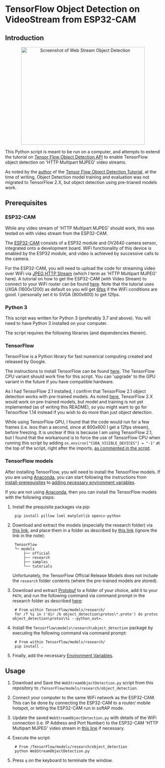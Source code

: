 # TensorFlow Object Detection on VideoStream from ESP32-CAM

## Introduction

<p align="center"><img src="https://github.com/senglk/TensorFlow-Object-Detection-on-ESP32-Video-Stream/blob/master/Images/preview.png" alt="Screenshot of Web Stream Object Detection" width="401" height="316" /></p>

This Python script is meant to be run on a computer, and attempts to extend the tutorial on [Tensor Flow Object Detection API](https://tensorflow-object-detection-api-tutorial.readthedocs.io/en/latest/index.html) to enable TensorFlow object detection on 'HTTP Multipart MJPEG' video streams.

As noted by the [author](https://github.com/sglvladi) of the [Tensor Flow Object Detection Tutorial](https://github.com/sglvladi/TensorFlowObjectDetectionTutorial), at the time of writing, Object Detection model training and evaluation was not migrated to TensorFlow 2.X, but object detection using pre-trianed models work.

## Prerequisites

### ESP32-CAM

While any video stream of 'HTTP Multipart MJPEG' should work, this was tested on with video stream from the ESP32-CAM. 

The [ESP32-CAM](https://www.espressif.com/en/news/ESP32_CAM) consists of a ESP32 module and OV2640 camera sensor, integrated onto a development board. WiFi functionality of this device is enabled by the ESP32 module, and video is achieved by successive calls to the camera.

For the ESP32-CAM, you will need to upload the code for streaming video over WiFi via [JPEG HTTP Stream](https://github.com/espressif/esp32-camera#jpeg-http-stream) (which I term as 'HTTP Multipart MJPEG' here). A tutorial on how to get the ESP32-CAM (with Video Stream) to connect to your WiFi router can be found [here](https://randomnerdtutorials.com/esp32-cam-video-streaming-web-server-camera-home-assistant/). Note that the tutorial uses UXGA (1600x1200) as default so you will get [6fps](https://github.com/espressif/esp32-camera/issues/15#issuecomment-532644189) if the WiFi conditions are good. I personally set it to SVGA (800x600) to get 12fps.

### Python 3

This script was written for Python 3 (preferably 3.7 and above). You will need to have Python 3 installed on your computer.

The script requires the following libraries (and dependencies therein).

### TensorFlow

TensorFlow is a Python library for fast numerical computing created and released by Google.

The instructions to install TensorFlow can be found [here](https://tensorflow-object-detection-api-tutorial.readthedocs.io/en/latest/install.html#tensorflow-cpu). The TensorFlow CPU variant should work fine for this script. You can 'upgrade' to the GPU variant in the future if you have compatible hardware.

As I had TensorFlow 2.1 installed, I confirm that TensorFlow 2.1 object detection works with pre-trained models. As noted [here](https://tensorflow-object-detection-api-tutorial.readthedocs.io/en/latest/index.html), TensorFlow 2.X would work on pre-trained models, but model and training is not yet implemented (as of writing this README), so you might want to go for Tensorflow 1.14 instead if you wish to do more than just object detection.

While using TensorFlow GPU, I found that the code would run for a few frames (i.e. less than a second, since at 800x600 I get a 12fps stream), before freezing. It is unclear if this is because I am using TensorFlow 2.1, but I found that the workaround is to force the use of TensorFlow CPU when running this script by adding `os.environ["CUDA_VISIBLE_DEVICES"] = "-1"` at the top of the script, right after the imports, [as commented in the script](https://github.com/senglk/TensorFlow-Object-Detection-on-ESP32-Video-Stream/blob/master/WebStreamObjectDetection.py#L24).

### TensorFlow models

After installing TensorFlow, you will need to install the TensorFlow models. If you are using [Anaconda](https://www.anaconda.com/download/), you can start following the instructions from [install-prerequisites](https://tensorflow-object-detection-api-tutorial.readthedocs.io/en/latest/install.html#install-prerequisites) to [adding necessary environment variables](https://tensorflow-object-detection-api-tutorial.readthedocs.io/en/latest/install.html#adding-necessary-environment-variables).

If you are not using [Anaconda](https://www.anaconda.com/download/), then you can install the TensorFlow models with the following steps:

1. Install the prequisite packages via pip:

        pip install pillow lxml matplotlib opencv-python

2. Download and extract the models (especially the research folder) via [this link](https://github.com/tensorflow/models/tree/r1.13.0), and place them in a folder as described by [this link](https://tensorflow-object-detection-api-tutorial.readthedocs.io/en/latest/install.html#downloading-the-tensorflow-models) (ignore the link in the note):

        TensorFlow
        └─ models
            ├── official
            ├── research
            ├── samples
            └── tutorials

    Unfortunately, the TensorFlow Official Release Models does not include the `research` folder contents (where the pre-trained models are stored).

3. Download and extract [Protobuf](https://github.com/google/protobuf/releases) to a folder of your choice, add it to your `PATH`, and run the following command via command prompt in the research folder as described [here](https://tensorflow-object-detection-api-tutorial.readthedocs.io/en/latest/install.html#protobuf-installation-compilation):

        # From within TensorFlow/models/research/
        for /f %i in ('dir /b object_detection\protos\*.proto') do protoc object_detection\protos\%i --python_out=.

4. Install the `Tensorflow\models\research\object_detection` package by executing the following command via command prompt:

        # From within TensorFlow/models/research/
        pip install .

5. Finally, add the necessary [Environment Variables](https://tensorflow-object-detection-api-tutorial.readthedocs.io/en/latest/install.html#adding-necessary-environment-variables).

## Usage

1. Download and Save the `WebStreamObjectDetection.py` script from this repository to `/TensorFlow/models/research/object_detection`.

2. Connect your computer to the same WiFi network as the ESP32-CAM. This can be done by connecting the ESP32-CAM to a router/ mobile hotspot, or letting the ESP32-CAM run in softAP mode.

3. Update the saved `WebStreamObjectDetection.py` with details of the WiFi connection (i.e. IP Address and Port Number) to the ESP32-CAM 'HTTP Multipart MJPEG' video stream in [this line](https://github.com/senglk/TensorFlow-Object-Detection-on-ESP32-Video-Stream/blob/master/WebStreamObjectDetection.py#L27) if necessary.

4. Execute the script:
        
        # From /TensorFlow/models/research/object_detection
        python WebStreamObjectDetection.py

5. Press `q` on the keyboard to terminate the window.
